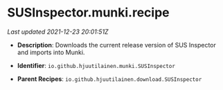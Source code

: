# SUSInspector.munki.recipe

_Last updated 2021-12-23 20:01:51Z_

- **Description**: Downloads the current release version of SUS Inspector and imports into Munki.

- **Identifier**: `io.github.hjuutilainen.munki.SUSInspector`

- **Parent Recipes**: `io.github.hjuutilainen.download.SUSInspector`

